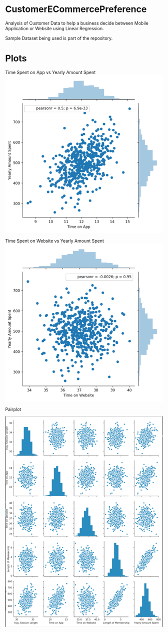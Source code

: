 # CustomerECommercePreference
Analysis of Customer Data to help a business decide between Mobile Application or Website using Linear Regression.

Sample Dataset being used is part of the repository.


# Plots

Time Spent on App vs Yearly Amount Spent
![alt text](https://raw.githubusercontent.com/adarsh9pai/CustomerECommercePreference/master/TimeSpentOnAppvYearlyAmountSpent.png?token=ANlK4i1-ad9nnWMjp3_3ADSGIakt-K9Xks5bJfWcwA%3D%3D)

Time Spent on Website vs Yearly Amount Spent
![alt text](https://raw.githubusercontent.com/adarsh9pai/CustomerECommercePreference/master/TimeSpentOnWebsitevYearlyAmountSpent.png?token=ANlK4qwjM2-qY68Q4TxmrpF63BFM2AfAks5bJfW7wA%3D%3D)

Pairplot


![alt text](https://raw.githubusercontent.com/adarsh9pai/CustomerECommercePreference/master/pairplot.png?token=ANlK4l_ldODy_OnrXAW3QqZ46DIzoQLAks5bJfXRwA%3D%3D)
